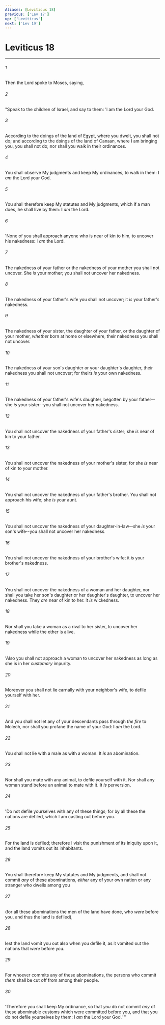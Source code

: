 ```yaml
---
Aliases: [Leviticus 18]
previous: ['Lev 17']
up: ['Leviticus']
next: ['Lev 19']
---
```

# Leviticus 18

***


###### 1 
Then the Lord spoke to Moses, saying, 

###### 2 
"Speak to the children of Israel, and say to them: 'I am the Lord your God. 

###### 3 
According to the doings of the land of Egypt, where you dwelt, you shall not do; and according to the doings of the land of Canaan, where I am bringing you, you shall not do; nor shall you walk in their ordinances. 

###### 4 
You shall observe My judgments and keep My ordinances, to walk in them: I _am_ the Lord your God. 

###### 5 
You shall therefore keep My statutes and My judgments, which if a man does, he shall live by them: I _am_ the Lord. 

###### 6 
'None of you shall approach anyone who is near of kin to him, to uncover his nakedness: I _am_ the Lord. 

###### 7 
The nakedness of your father or the nakedness of your mother you shall not uncover. She _is_ your mother; you shall not uncover her nakedness. 

###### 8 
The nakedness of your father's wife you shall not uncover; it _is_ your father's nakedness. 

###### 9 
The nakedness of your sister, the daughter of your father, or the daughter of your mother, _whether_ born at home or elsewhere, their nakedness you shall not uncover. 

###### 10 
The nakedness of your son's daughter or your daughter's daughter, their nakedness you shall not uncover; for theirs _is_ your own nakedness. 

###### 11 
The nakedness of your father's wife's daughter, begotten by your father--she _is_ your sister--you shall not uncover her nakedness. 

###### 12 
You shall not uncover the nakedness of your father's sister; she _is_ near of kin to your father. 

###### 13 
You shall not uncover the nakedness of your mother's sister, for she _is_ near of kin to your mother. 

###### 14 
You shall not uncover the nakedness of your father's brother. You shall not approach his wife; she _is_ your aunt. 

###### 15 
You shall not uncover the nakedness of your daughter-in-law--she _is_ your son's wife--you shall not uncover her nakedness. 

###### 16 
You shall not uncover the nakedness of your brother's wife; it _is_ your brother's nakedness. 

###### 17 
You shall not uncover the nakedness of a woman and her daughter, nor shall you take her son's daughter or her daughter's daughter, to uncover her nakedness. They _are_ near of kin to her. It _is_ wickedness. 

###### 18 
Nor shall you take a woman as a rival to her sister, to uncover her nakedness while the other is alive. 

###### 19 
'Also you shall not approach a woman to uncover her nakedness as long as she is in her _customary_ impurity. 

###### 20 
Moreover you shall not lie carnally with your neighbor's wife, to defile yourself with her. 

###### 21 
And you shall not let any of your descendants pass through _the fire_ to Molech, nor shall you profane the name of your God: I _am_ the Lord. 

###### 22 
You shall not lie with a male as with a woman. It _is_ an abomination. 

###### 23 
Nor shall you mate with any animal, to defile yourself with it. Nor shall any woman stand before an animal to mate with it. It _is_ perversion. 

###### 24 
'Do not defile yourselves with any of these things; for by all these the nations are defiled, which I am casting out before you. 

###### 25 
For the land is defiled; therefore I visit the punishment of its iniquity upon it, and the land vomits out its inhabitants. 

###### 26 
You shall therefore keep My statutes and My judgments, and shall not commit _any_ of these abominations, _either_ any of your own nation or any stranger who dwells among you 

###### 27 
(for all these abominations the men of the land have done, who _were_ before you, and thus the land is defiled), 

###### 28 
lest the land vomit you out also when you defile it, as it vomited out the nations that _were_ before you. 

###### 29 
For whoever commits any of these abominations, the persons who commit _them_ shall be cut off from among their people. 

###### 30 
'Therefore you shall keep My ordinance, so that _you_ do not commit _any_ of these abominable customs which were committed before you, and that you do not defile yourselves by them: I _am_ the Lord your God.' "
